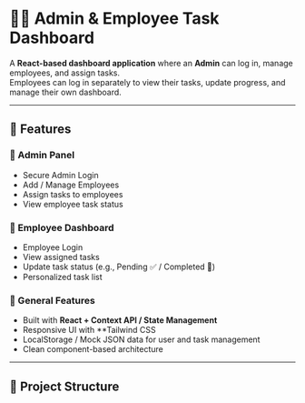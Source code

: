 # 👨‍💼 Admin & Employee Task Dashboard

A **React-based dashboard application** where an **Admin** can log in, manage employees, and assign tasks.  
Employees can log in separately to view their tasks, update progress, and manage their own dashboard.  

---

## 🚀 Features
### 🔹 Admin Panel
- Secure Admin Login
- Add / Manage Employees
- Assign tasks to employees
- View employee task status

### 🔹 Employee Dashboard
- Employee Login
- View assigned tasks
- Update task status (e.g., Pending ✅ / Completed 🚀)
- Personalized task list

### 🔹 General Features
- Built with **React + Context API / State Management**
- Responsive UI with **Tailwind CSS 
- LocalStorage / Mock JSON data for user and task management
- Clean component-based architecture

---

## 📂 Project Structure
